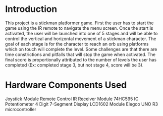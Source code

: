 # Introduction
This project is a stickman platformer game. First the user has to start the game using the IR remote to navigate the menu screen. Once the start is activated, the user will be launched into one of 5 stages and will be able to control the vertical and horizontal movement of a stickman character. The goal of each stage is for the character to reach an orb using platforms which on touch will complete the level. Some challenges are that there are time constrictions and pitfalls that will stop the game when activated. The final score is proportionally attributed to the number of levels the user has completed (Ex: completed stage 3, but not stage 4, score will be 3).

# Hardware Components Used
  Joystick Module
  Remote Control
  IR Receiver Module
  74HC595 IC
  Potentiometer
  4 Digit 7-Segment Display
  LCD1602 Module
  Elegoo UNO R3 microcontroller
